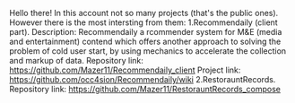 Hello there!
In this account not so many projects (that's the public ones).
However there is the most intersting from them:
1.Recommendaily (client part). 
  Description: Recommendaily a rcommender system for M&E (media and entertainment) contend which offers another approach to solving the problem of cold user start, by      using mechanics to accelerate the collection and markup of data.
  Repository link: https://github.com/Mazer11/Recommendaily_client
  Project link: https://github.com/occ4sion/Recommendaily/wiki
2.RestorauntRecords.
  Repository link: https://github.com/Mazer11/RestorauntRecords_compose
